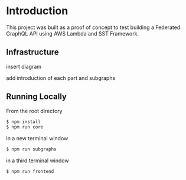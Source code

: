 # Introduction

This project was built as a proof of concept to test building a Federated GraphQL API using AWS Lambda and SST Framework.

## Infrastructure

insert diagram

add introduction of each part and subgraphs

## Running Locally

From the root directory

```bash
$ npm install
$ npm run core
``````

in a new terminal window


```bash
$ npm run subgraphs
``````
in a third terminal window

```bash
$ npm run frontend
```
